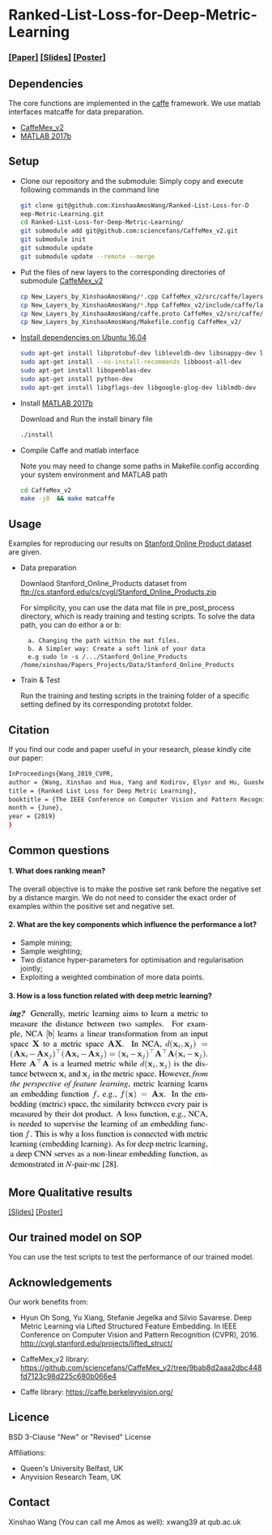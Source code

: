 
# Ranked-List-Loss-for-Deep-Metric-Learning

### [[Paper]](https://arxiv.org/abs/1903.03238) [[Slides]](https://drive.google.com/file/d/1nSXCe-7t_EkNwjFuXTnmzzoFr-6jFKVW/view?usp=sharing) [[Poster]](https://drive.google.com/file/d/1vSp3mDRJKdQFNUH12ehuDDyqQfjXFnWM/view?usp=sharing)


## Dependencies
The core functions are implemented in the [caffe](https://github.com/BVLC/caffe) framework. We use matlab interfaces matcaffe for data preparation.  
* [CaffeMex_v2](https://github.com/sciencefans/CaffeMex_v2/tree/9bab8d2aaa2dbc448fd7123c98d225c680b066e4)
* [MATLAB 2017b](https://uk.mathworks.com/products/new_products/release2017b.html)


## Setup

* Clone our repository and the submodule: Simply copy and execute following commands in the command line

    ```bash
    git clone git@github.com:XinshaoAmosWang/Ranked-List-Loss-for-D
    eep-Metric-Learning.git
    cd Ranked-List-Loss-for-Deep-Metric-Learning/
    git submodule add git@github.com:sciencefans/CaffeMex_v2.git
    git submodule init
    git submodule update
    git submodule update --remote --merge 
    ```

* Put the files of new layers to the corresponding directories of submodule
[CaffeMex_v2](https://github.com/sciencefans/CaffeMex_v2/tree/9bab8d2aaa2dbc448fd7123c98d225c680b066e4)
    
    
    ```bash
    cp New_Layers_by_XinshaoAmosWang/*.cpp CaffeMex_v2/src/caffe/layers/
    cp New_Layers_by_XinshaoAmosWang/*.hpp CaffeMex_v2/include/caffe/layers/
    cp New_Layers_by_XinshaoAmosWang/caffe.proto CaffeMex_v2/src/caffe/proto/
    cp New_Layers_by_XinshaoAmosWang/Makefile.config CaffeMex_v2/
    ```

* [Install dependencies on Ubuntu 16.04](http://caffe.berkeleyvision.org/install_apt.html ) 
    ```bash
    sudo apt-get install libprotobuf-dev libleveldb-dev libsnappy-dev libopencv-dev libhdf5-serial-dev protobuf-compiler
    sudo apt-get install --no-install-recommends libboost-all-dev
    sudo apt-get install libopenblas-dev
    sudo apt-get install python-dev
    sudo apt-get install libgflags-dev libgoogle-glog-dev liblmdb-dev
    ```
* Install [MATLAB 2017b](https://uk.mathworks.com/products/new_products/release2017b.html)

    Download and Run the install binary file
    ```bash
    ./install
    ```

* Compile Caffe and matlab interface
    
    Note you may need to change some paths in Makefile.config according your system environment and MATLAB path 

    ```bash
    cd CaffeMex_v2
    make -j8  && make matcaffe
    ```

## Usage

Examples for reproducing our results on [Stanford Online Product dataset](http://cvgl.stanford.edu/projects/lifted_struct/) are given. 

* Data preparation
    
    Downlaod Stanford_Online_Products dataset from ftp://cs.stanford.edu/cs/cvgl/Stanford_Online_Products.zip

    For simplicity, you can use the data mat file in pre_post_process directory, which is ready training and testing scripts. 
    To solve the data path, you can do eithor a or b:
        
        a. Changing the path within the mat files. 
        b. A Simpler way: Create a soft link of your data
        e.g sudo ln -s /.../Stanford_Online_Products /home/xinshao/Papers_Projects/Data/Stanford_Online_Products

* Train & Test
    
    Run the training and testing scripts in the training folder of a specific setting defined by its corresponding prototxt folder. 


## Citation
If you find our code and paper useful in your research, please kindly cite our paper:

```bash
InProceedings{Wang_2019_CVPR,
author = {Wang, Xinshao and Hua, Yang and Kodirov, Elyor and Hu, Guosheng and Garnier, Romain and Robertson, Neil M.},
title = {Ranked List Loss for Deep Metric Learning},
booktitle = {The IEEE Conference on Computer Vision and Pattern Recognition (CVPR)},
month = {June},
year = {2019}
}
```

## Common questions

#### 1. What does ranking mean? 
The overall objective is to make the postive set rank before the negative set by a distance margin. We do not need to consider the exact order of examples within the positive set and negative set. 

#### 2. What are the key components which influence the performance a lot?
* Sample mining;
* Sample weighting;
* Two distance hyper-parameters for optimisation and regularisation jointly;
* Exploiting a weighted combination of more data points.  

#### 3. How is a loss function related with deep metric learning?
    
<img src="img1.png" width="400">

## More Qualitative results
[[Slides]](https://drive.google.com/file/d/1nSXCe-7t_EkNwjFuXTnmzzoFr-6jFKVW/view?usp=sharing) [[Poster]](https://drive.google.com/file/d/1vSp3mDRJKdQFNUH12ehuDDyqQfjXFnWM/view?usp=sharing)

## Our trained model on SOP

You can use the test scripts to test the performance of our trained model. 

## Acknowledgements

Our work benefits from:

* Hyun Oh Song, Yu Xiang, Stefanie Jegelka and Silvio Savarese. Deep Metric Learning via Lifted Structured Feature Embedding. In IEEE Conference on Computer Vision and Pattern Recognition (CVPR), 2016. http://cvgl.stanford.edu/projects/lifted_struct/

* CaffeMex_v2 library: https://github.com/sciencefans/CaffeMex_v2/tree/9bab8d2aaa2dbc448fd7123c98d225c680b066e4

* Caffe library: https://caffe.berkeleyvision.org/

## Licence
BSD 3-Clause "New" or "Revised" License

Affiliations: 

* Queen's University Belfast, UK
* Anyvision Research Team, UK

## Contact
Xinshao Wang (You can call me Amos as well): xwang39 at qub.ac.uk